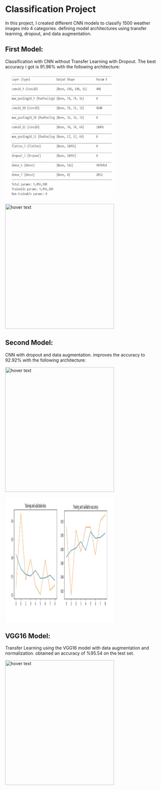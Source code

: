 # Classification Project

In this project, I created different CNN models to classify 1500  weather images into 4 categories.
defining model architectures using transfer learning, dropout, and data augmentation.

## First Model:
Classification with CNN without Transfer Learning with Dropout. The best accuracy i got is 91.96% with the following architecture:

<p align="left">
  <img src=images_folder\model1.png width="350" title="hover text"  width="800" height="400"
</p>


<p align="left">
  <img src=images_folder\2.JPG width="350" title="hover text"  width="1000" height="400"
</p>

## Second Model:
CNN with dropout and data augmentation. improves the accuracy to  92.92% with the following architecture:

<p align="left">
  <img src=images_folder\model2.png width="350" title="hover text"  width="800" height="400"
</p>

<p align="left">
  <img src=images_folder\‏‏3.png width="350" title="hover text"  width="1200" height="400"
</p>

## VGG16 Model:
Transfer Learning using the VGG16 model with data augmentation and normalization.
obtained an accuracy of  %95.54 on the test set.

<p align="left">
  <img src=images_folder\4.png width="350" title="hover text"  width="800" height="400"
</p>
